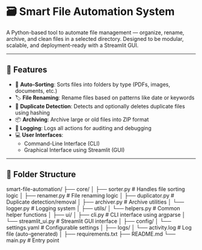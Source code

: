 # 🗃️ Smart File Automation System

A Python-based tool to automate file management — organize, rename, archive, and clean files in a selected directory. Designed to be modular, scalable, and deployment-ready with a Streamlit GUI.

---

## 🚀 Features

- 📁 **Auto-Sorting**: Sorts files into folders by type (PDFs, images, documents, etc.)
- 🏷️ **File Renaming**: Rename files based on patterns like date or keywords
- 🧹 **Duplicate Detection**: Detects and optionally deletes duplicate files using hashing
- 📦 **Archiving**: Archive large or old files into ZIP format
- 📝 **Logging**: Logs all actions for auditing and debugging
- 💻 **User Interfaces**:
  - Command-Line Interface (CLI)
  - Graphical Interface using Streamlit (GUI)

---

## 📂 Folder Structure

smart-file-automation/
├── core/
│ ├── sorter.py # Handles file sorting logic
│ ├── renamer.py # File renaming logic
│ ├── duplicator.py # Duplicate detection/removal
│ ├── archiver.py # Archive utilities
│ └── logger.py # Logging system
│
├── utils/
│ └── helpers.py # Common helper functions
│
├── ui/
│ ├── cli.py # CLI interface using argparse
│ └── streamlit_ui.py # Streamlit GUI interface
│
├── config/
│ └── settings.yaml # Configurable settings
│
├── logs/
│ └── activity.log # Log file (auto-generated)
│
├── requirements.txt
├── README.md
└── main.py # Entry point
